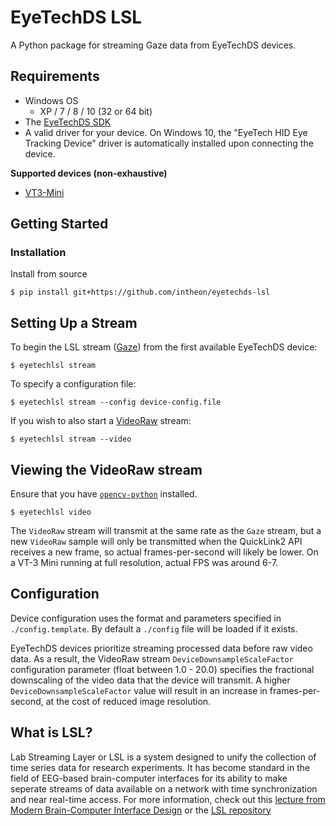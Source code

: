 # EyeTechDS LSL

A Python package for streaming Gaze data from EyeTechDS devices. 

## Requirements

- Windows OS 
    - XP / 7 / 8 / 10 (32 or 64 bit)
- The [EyeTechDS SDK](https://eyetechds.com/developer-corner/software-downloads/quicklink2-sdk-download) 
- A valid driver for your device. On Windows 10, the "EyeTech HID Eye Tracking Device" driver is automatically installed upon connecting the device.

**Supported devices (non-exhaustive)**
- [VT3-Mini](https://eyetechds.com/eye-tracking-products/vt3-mini-eye-tracker/)

## Getting Started


### Installation

Install from source

    $ pip install git+https://github.com/intheon/eyetechds-lsl


## Setting Up a Stream

To begin the LSL stream ([Gaze](https://github.com/sccn/xdf/wiki/Gaze-Meta-Data)) from the first available EyeTechDS device:

    $ eyetechlsl stream  

To specify a configuration file:

    $ eyetechlsl stream --config device-config.file

If you wish to also start a [VideoRaw](https://github.com/sccn/xdf/wiki/Video-Raw-Meta-Data) stream:

    $ eyetechlsl stream --video

## Viewing the VideoRaw stream

Ensure that you have [`opencv-python`](https://pypi.org/project/opencv-python/) installed.

    $ eyetechlsl video

The `VideoRaw` stream will transmit at the same rate as the `Gaze` stream, but a new `VideoRaw` sample will only be transmitted when the QuickLink2 API receives a new frame, so actual frames-per-second will likely be lower. On a VT-3 Mini running at full resolution, actual FPS was around 6-7. 

## Configuration

Device configuration uses the format and parameters specified in `./config.template`.
By default a `./config` file will be loaded if it exists.

EyeTechDS devices prioritize streaming processed data before raw video data. As a result, the VideoRaw stream `DeviceDownsampleScaleFactor` configuration parameter (float between 1.0 - 20.0) specifies the fractional downscaling of the video data that the device will transmit. A higher `DeviceDownsampleScaleFactor` value will result in an increase in frames-per-second, at the cost of reduced image resolution. 

## What is LSL?

Lab Streaming Layer or LSL is a system designed to unify the collection of time series data for research experiments. It has become standard in the field of EEG-based brain-computer interfaces for its ability to make seperate streams of data available on a network with time synchronization and near real-time access. For more information, check out this [lecture from Modern Brain-Computer Interface Design](https://www.youtube.com/watch?v=Y1at7yrcFW0) or the [LSL repository](https://github.com/sccn/labstreaminglayer)

